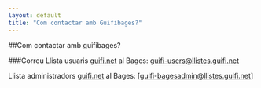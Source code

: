 ```yaml
---
layout: default
title: "Com contactar amb Guifibages?"
---
```

##Com contactar amb guifibages?

###Correu
Llista usuaris [guifi.net](https://guifi.net) al Bages: [guifi-users@llistes.guifi.net](mailto:guifi-users@llistes.guifi.net)

Llista administradors [guifi.net](https://guifi.net) al Bages: [guifi-bagesadmin@llistes.guifi.net]
